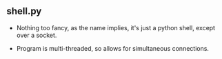 ## shell.py

* Nothing too fancy, as the name implies, it's just a python shell, except over a socket.

* Program is multi-threaded, so allows for simultaneous connections.
